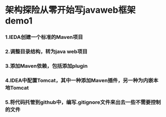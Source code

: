 # 架构探险从零开始写javaweb框架demo1
### 1.IEDA创建一个标准的Maven项目
### 2.调整目录结构，转为java web项目
### 3.添加Maven依赖，包括添加plugin
### 4.IDEA中配置Tomcat，其中一种添加Maven插件，另一种为内嵌本地Tomcat
### 5.将代码托管到github中，编写.gitignore文件来出去一些不需要控制的文件
